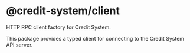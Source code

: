 # @credit-system/client

HTTP RPC client factory for Credit System.

This package provides a typed client for connecting to the Credit System API server.